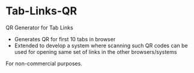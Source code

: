 # Tab-Links-QR
QR Generator for Tab Links
- Generates QR for first 10 tabs in browser
- Extended to develop a system where scanning such QR codes can be used for opening same set of links in the other browsers/systems

For non-commercial purposes.


